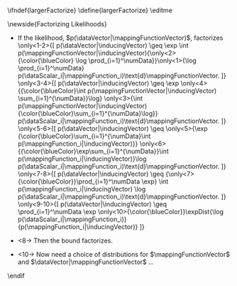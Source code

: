 \ifndef{largerFactorize}
\define{largerFactorize}
\editme

\newside{Factorizing Likelihoods}

-   If the likelihood, $p(\dataVector|\mappingFunctionVector)$,
    factorizes \only<1-2>{\[
          p(\dataVector|\inducingVector) \geq \exp \int p(\mappingFunctionVector|\inducingVector){\only<2>{\color{\blueColor} \log \prod_{i=1}^\numData}}\only<1>{\log \prod_{i=1}^\numData} p(\dataScalar_i|\mappingFunction_i)\text{d}\mappingFunctionVector.
          \]} \only<3-4>{\[
          p(\dataVector|\inducingVector) \geq \exp \only<4>{{\color{\blueColor}\int p(\mappingFunctionVector|\inducingVector) \sum_{i=1}^{\numData}}\log} \only<3>{\int p(\mappingFunctionVector|\inducingVector) {\color{\blueColor}\sum_{i=1}^{\numData}\log}}  p(\dataScalar_i|\mappingFunction_i)\text{d}\mappingFunctionVector.
          \]} \only<5-6>{\[
          p(\dataVector|\inducingVector) \geq \only<5>{\exp {\color{\blueColor}\sum_{i=1}^{\numData}\int p(\mappingFunction_i|\inducingVector)}} \only<6>{{\color{\blueColor}\exp\sum_{i=1}^{\numData}}\int p(\mappingFunction_i|\inducingVector)}\log p(\dataScalar_i|\mappingFunction_i)\text{d}\mappingFunctionVector.
          \]} \only<7-8>{\[
          p(\dataVector|\inducingVector) \geq {\only<7>{\color{\blueColor}}\prod_{i=1}^\numData \exp} \int p(\mappingFunction_i|\inducingVector) \log p(\dataScalar_i|\mappingFunction_i)\text{d}\mappingFunctionVector.
          \]} \only<9-10>{\[
          p(\dataVector|\inducingVector) \geq \prod_{i=1}^\numData \exp \only<10>{\color{\blueColor}}\expDist{\log p(\dataScalar_i|\mappingFunction_i)}{p(\mappingFunction_i|\inducingVector)}
          \]}

-   &lt;8-&gt; Then the bound factorizes.

-   &lt;10-&gt; Now need a choice of distributions for
    $\mappingFunctionVector$ and $\dataVector|\mappingFunctionVector$
    ...

\endif
